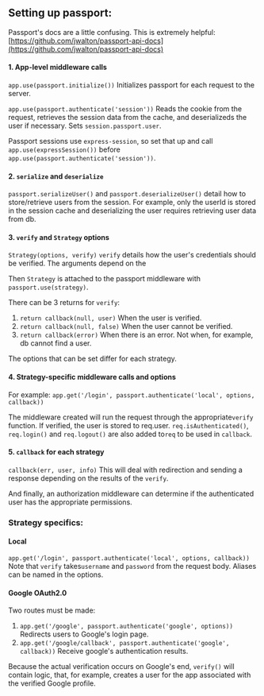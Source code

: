 ## Setting up passport: 

Passport's docs are a little confusing. This is extremely helpful: [https://github.com/jwalton/passport-api-docs](https://github.com/jwalton/passport-api-docs)


#### 1. App-level middleware calls
```app.use(passport.initialize())``` Initializes passport for each request to the server.

```app.use(passport.authenticate('session'))``` Reads the cookie from the request, retrieves the session data from the cache, and deserializeds the user if necessary. Sets ```session.passport.user```.

Passport sessions use ```express-session```, so set that up and call ```app.use(expressSession())``` before ```app.use(passport.authenticate('session'))```.

#### 2. ```serialize``` and ```deserialize```
 ```passport.serializeUser()``` and ```passport.deserializeUser()``` 
detail how to store/retrieve users from the session. For example, only the userId is stored in the session cache and deserializing the user requires retrieving user data from db.

#### 3. ```verify```  and ```Strategy``` options

```Strategy(options, verify)``` ```verify``` details how the user's credentials should be verified. The arguments depend on the 

Then ```Strategy``` is attached to the passport middleware with ```passport.use(strategy)```.

There can be 3 returns for ```verify```:

1. ```return callback(null, user)``` When the user is verified. 
2. ```return callback(null, false)``` When the user cannot be verified. 
3. ```return callback(error)``` When there is an error. Not when, for example, db cannot find a user.

The options that can be set differ for each strategy.

#### 4. Strategy-specific middleware calls and options

For example: ```app.get('/login', passport.authenticate('local', options, callback))``` 

The middleware created will run the request through the appropriate```verify``` function. If verified, the user is stored to req.user. ```req.isAuthenticated()```, ```req.login()``` and ```req.logout()``` are also added to```req``` to 
be used in ```callback```. 

#### 5. ```callback``` for each strategy
```callback(err, user, info)``` This will deal with redirection and sending a response depending on the results of the ```verify```.

And finally, an authorization middleware can determine if the authenticated user has the appropriate permissions.

### Strategy specifics:
#### Local
```app.get('/login', passport.authenticate('local', options, callback))``` Note that ```verify``` takes```username``` and ```password``` from the request body. Aliases can be named in the options.

#### Google OAuth2.0
Two routes must be made: 
1. ```app.get('/google', passport.authenticate('google', options))``` Redirects users to Google's login page.
2. ```app.get('/google/callback', passport.authenticate('google', callback))``` Receive google's authentication results. 

 Because the actual verification occurs on Google's end, ```verify()``` will contain logic, that, for example, creates a user for the app associated with the verified Google profile.



